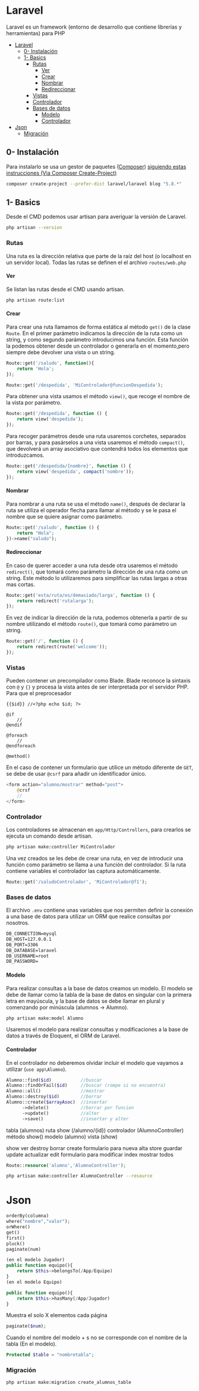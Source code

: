 # Laravel

Laravel es un framework (entorno de desarrollo que contiene librerías y herramientas) para PHP

- [Laravel](#laravel)
  - [0- Instalación](#0--instalaci%c3%b3n)
  - [1- Basics](#1--basics)
    - [Rutas](#rutas)
      - [Ver](#ver)
      - [Crear](#crear)
      - [Nombrar](#nombrar)
      - [Redireccionar](#redireccionar)
    - [Vistas](#vistas)
    - [Controlador](#controlador)
    - [Bases de datos](#bases-de-datos)
      - [Modelo](#modelo)
      - [Controlador](#controlador-1)
- [Json](#json)
    - [Migración](#migraci%c3%b3n)

## 0- Instalación

Para instalarlo se usa un gestor de paquetes ([Composer](https://getcomposer.org/download/)) [siguiendo estas instrucciones (Via Composer Create-Project)](https://laravel.com/docs/5.8/installation)

```bash
composer create-project --prefer-dist laravel/laravel blog "5.8.*"
```

## 1- Basics

Desde el CMD podemos usar artisan para averiguar la versión de Laravel.

```bash
php artisan --version
```

### Rutas

Una ruta es la dirección relativa que parte de la raíz del host (o localhost en un servidor local). Todas las rutas se definen el el archivo `routes/web.php`

#### Ver

Se listan las rutas desde el CMD usando artisan.

```bash
php artisan route:list
```

#### Crear

Para crear una ruta llamamos de forma estática al método `get()` de la clase `Route`. En el primer parámetro indicamos la dirección de la ruta como un string, y como segundo parámetro introducimos una función. Esta función la podemos obtener desde un controlador o generarla en el momento,pero siempre debe devolver una vista o un string.

```php
Route::get('/saludo', function(){
    return 'Hola';
});
```

```php
Route::get('/despedida', 'MiControlador@funcionDespedida');
```

Para obtener una vista usamos el método `view()`, que recoge el nombre de la vista por parámetro.

```php
Route::get('/despedida', function () {
    return view('despedida');
});
```

Para recoger parámetros desde una ruta usaremos corchetes, separados por barras, y para pasárselos a una vista usaremos el método `compact()`, que devolverá un array asociativo que contendrá todos los elementos que introduzcamos.

```php
Route::get('/despedida/{nombre}', function () {
    return view('despedida', compact('nombre'));
});
```

#### Nombrar

Para nombrar a una ruta se usa el método `name()`, después de declarar la ruta se utiliza el operador flecha para llamar al método y se le pasa el nombre que se quiere asignar como parámetro.

```php
Route::get('/saludo', function () {
    return "Hola";
})->name("saludo");
```

#### Redireccionar

En caso de querer acceder a una ruta desde otra usaremos el método `redirect()`, que tomará como parámetro la dirección de una ruta como un string. Este método lo utilizaremos para simplificar las rutas largas a otras mas cortas.

```php
Route::get('esta/ruta/es/demasiado/larga', function () {
    return redirect('rutalarga');
});
```

En vez de indicar la dirección de la ruta, podemos obtenerla a partir de su nombre utilizando el método `route()`, que tomará como parámetro un string.

```php
Route::get('/', function () {
    return redirect(route('welcome'));
});
```

### Vistas

Pueden contener un precompilador como Blade. Blade reconoce la sintaxis con `@` y `{}` y procesa la vista antes de ser interpretada por el servidor PHP. Para que el preprocesador

```
{{$id}} //<?php echo $id; ?>

@if
    //
@endif

@foreach
    //
@endforeach

@method()
```

En el caso de contener un formulario que utilice un método diferente de `GET`, se debe de usar `@csrf` para añadir un identificador único.

```php
<form action="alumno/mostrar" method="post">
    @crsf
    //
</form>
```

### Controlador

Los controladores se almacenan en `app/Http/Controllers`, para crearlos se ejecuta un comando desde artisan.

```bash
php artisan make:controller MiControlador
```

Una vez creados se les debe de crear una ruta, en vez de introducir una función como parámetro se llama a una función del controlador. Si la ruta contiene variables el controlador las captura automáticamente.

```php
Route::get('/saludoControlador', 'MiControlador@f1');
```

### Bases de datos

El archivo `.env` contiene unas variables que nos permiten definir la conexión a una base de datos para utilizar un ORM que realice consultas por nosotros.

```txt
DB_CONNECTION=mysql
DB_HOST=127.0.0.1
DB_PORT=3306
DB_DATABASE=laravel
DB_USERNAME=root
DB_PASSWORD=
```

#### Modelo

Para realizar consultas a la base de datos creamos un modelo. El modelo se debe de llamar como la tabla de la base de datos en singular con la primera letra en mayúscula, y la base de datos se debe llamar en plural y comenzando por minúscula (alumnos -> Alumno).

```bash
php artisan make:model Alumno
```

Usaremos el modelo para realizar consultas y modificaciones a la base de datos a través de Eloquent, el ORM de Laravel.

#### Controlador

En el controlador no deberemos olvidar incluir el modelo que vayamos a utilizar (`use app\Alumno`).

```php
Alumno::find($id)           //buscar
Alumno::findOrFail($id)     //buscar (rompe si no encuentra)
Alumno::all()               //mostrar
Alumno::destroy($id)        //borrar
Alumno::create($arrayAsoc)  //insertar
      ->delete()            //borrar por funcion
      ->update()            //alter
      ->save()              //insertar y alter
```

tabla (alumnos)
ruta show (/alumno/{id})
controlador (AlumnoController) método show()
modelo (alumno)
vista (show)

show ver
destroy borrar
create formulario para nueva alta
store guardar
update actualizar
edit formulario para modificar
index mostrar todos

```php
Route::resource('alumno','AlumnoController');
```

```bash
php artisan make:controller AlumnoController --resource
```


# Json

```php
orderBy(columna)
where("nombre","valor");
orWhere()
get()
first()
pluck()
paginate(num)

(en el modelo Jugador)
public function equipo(){
    return $this->belongsTo(/App/Equipo)
}
(en el modelo Equipo)

public function equipo(){
    return $this->hasMany(/App/Jugador)
}
```

Muestra el solo X elementos cada página
```php
paginate($num);
```

Cuando el nombre del modelo + s no se corresponde con el nombre de la tabla (En el modelo).

```php
Protected $table = "nombretabla";
```

### Migración

```bash
php artisan make:migration create_alumnos_table
```
